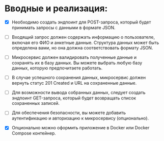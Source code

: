 # Вводные и реализация:

- [x] Необходимо создать эндпоинт для POST-запроса, который будет принимать запросы с данными в формате JSON.

- [ ] Входящий запрос должен содержать информацию о пользователе, включая его ФИО и анкетные данные. Структура данных может быть определена вами, но она должна соответствовать формату JSON.

- [ ] Микросервис должен валидировать полученные данные и сохранять их в базу данных. Вы можете выбрать любую базу данных, которую предпочитаете работать.

- [ ] В случае успешного сохранения данных, микросервис должен вернуть статус 201 Created и URL на сохраненные данные.

- [ ] Для возможности вывода собранных данных, следует создать эндпоинт GET-запроса, который будет возвращать список сохраненных записей.

- [ ] Для обеспечения безопасности, вы можете добавить аутентификацию и авторизацию к микросервису (опционально).

- [x] Опционально можно оформить приложение в Docker или Docker Compose контейнер.